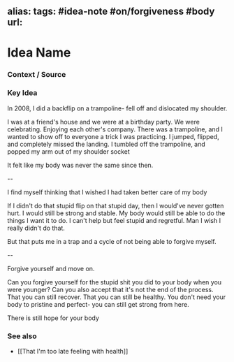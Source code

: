 alias: 
tags: #idea-note #on/forgiveness #body
url:
---
# Idea Name

### Context / Source


### Key Idea

In 2008, I did a backflip on a trampoline- fell off and dislocated my shoulder.

I was at a friend's house and we were at a birthday party. We were celebrating. Enjoying each other's company. There was a trampoline, and I wanted to show off to everyone a trick I was practicing. I jumped, flipped, and completely missed the landing. I tumbled off the trampoline, and popped my arm out of my shoulder socket

It felt like my body was never the same since then.

--

I find myself thinking that I wished I had taken better care of my body

If I didn't do that stupid flip on that stupid day, then I would've never gotten hurt. I would still be strong and stable. My body would still be able to do the things I want it to do. I can't help but feel stupid and regretful. Man I wish I really didn't do that.

But that puts me in a trap and a cycle of not being able to forgive myself.

--

Forgive yourself and move on.

Can you forgive yourself for the stupid shit you did to your body when you were younger? Can you also accept that it's not the end of the process. That you can still recover. That you can still be healthy. You don't need your body to pristine and perfect- you can still get strong from here.

There is still hope for your body

### See also
- [[That I'm too late feeling with health]]
